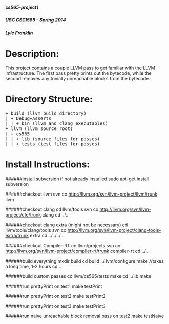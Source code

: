 ##### cs565-project1
##### USC CSCI565 - Spring 2014
##### Lyle Franklin

Description:
================
This project contains a couple LLVM pass to get familiar with the LLVM infrastructure.
The first pass pretty prints out the bytecode, while the second removes any trivially unreachable blocks from the bytecode.

Directory Structure:
================
<pre>
+ build (llvm build directory)
| + Debug+Asserts
| | + bin (llvm and clang executables)
+ llvm (llvm source root)
| + cs565
| | + lib (source files for passes)
| | + tests (test files for passes)
</pre>

Install Instructions:
================
######install subversion if not already installed
	sudo apt-get install subversion

######checkout llvm
	svn co http://llvm.org/svn/llvm-project/llvm/trunk llvm

######checkout clang
	cd llvm/tools
	svn co http://llvm.org/svn/llvm-project/cfe/trunk clang
	cd ../..

######checkout clang extra (might not be necessary)
	cd llvm/tools/clang/tools
	svn co http://llvm.org/svn/llvm-project/clang-tools-extra/trunk extra
	cd ../../../..

######checkout Compiler-RT
	cd llvm/projects
	svn co http://llvm.org/svn/llvm-project/compiler-rt/trunk compiler-rt
	cd ../..

######build everything
	mkdir build
	cd build
	../llvm/configure
	make //takes a long time, 1-2 hours
	cd ..

######build custom passes
	cd llvm/cs565/tests
	make
	cd ../lib
	make

######run prettyPrint on test1
	make testPrint

######run prettyPrint on test2
	make testPrint2

######run prettyPrint on test3
	make testPrint3

######run naive unreachable block removal pass on test2
	make testNaive
